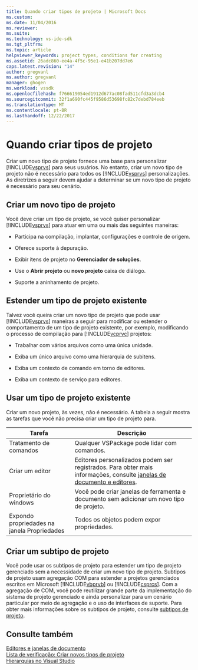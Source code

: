 ```yaml
---
title: Quando criar tipos de projeto | Microsoft Docs
ms.custom: 
ms.date: 11/04/2016
ms.reviewer: 
ms.suite: 
ms.technology: vs-ide-sdk
ms.tgt_pltfrm: 
ms.topic: article
helpviewer_keywords: project types, conditions for creating
ms.assetid: 26adc860-ee4a-4f5c-95e1-e41b207dd7e6
caps.latest.revision: "14"
author: gregvanl
ms.author: gregvanl
manager: ghogen
ms.workload: vssdk
ms.openlocfilehash: f766619054ed1912d677ac08fad511cfd3a3dcb4
ms.sourcegitcommit: 32f1a690fc445f9586d53698fc82c7debd784eeb
ms.translationtype: MT
ms.contentlocale: pt-BR
ms.lasthandoff: 12/22/2017
---
```

# <a name="when-to-create-project-types"></a>Quando criar tipos de projeto
Criar um novo tipo de projeto fornece uma base para personalizar [!INCLUDE[vsprvs](../../code-quality/includes/vsprvs_md.md)] para seus usuários. No entanto, criar um novo tipo de projeto não é necessário para todos os [!INCLUDE[vsprvs](../../code-quality/includes/vsprvs_md.md)] personalizações. As diretrizes a seguir devem ajudar a determinar se um novo tipo de projeto é necessário para seu cenário.  
  
## <a name="create-a-new-project-type"></a>Criar um novo tipo de projeto  
 Você deve criar um tipo de projeto, se você quiser personalizar [!INCLUDE[vsprvs](../../code-quality/includes/vsprvs_md.md)] para atuar em uma ou mais das seguintes maneiras:  
  
-   Participa na compilação, implantar, configurações e controle de origem.  
  
-   Oferece suporte à depuração.  
  
-   Exibir itens de projeto no **Gerenciador de soluções**.  
  
-   Use o **Abrir projeto** ou **novo projeto** caixa de diálogo.  
  
-   Suporte a aninhamento de projeto.  
  
## <a name="extend-an-existing-project-type"></a>Estender um tipo de projeto existente  
 Talvez você queira criar um novo tipo de projeto que pode usar [!INCLUDE[vsprvs](../../code-quality/includes/vsprvs_md.md)] maneiras a seguir para modificar ou estender o comportamento de um tipo de projeto existente, por exemplo, modificando o processo de compilação para [!INCLUDE[vcprvc](../../code-quality/includes/vcprvc_md.md)] projetos:  
  
-   Trabalhar com vários arquivos como uma única unidade.  
  
-   Exiba um único arquivo como uma hierarquia de subitens.  
  
-   Exiba um contexto de comando em torno de editores.  
  
-   Exiba um contexto de serviço para editores.  
  
## <a name="use-an-existing-project-type"></a>Usar um tipo de projeto existente  
 Criar um novo projeto, às vezes, não é necessário. A tabela a seguir mostra as tarefas que você não precisa criar um tipo de projeto para.  
  
|Tarefa|Descrição|  
|----------|-----------------|  
|Tratamento de comandos|Qualquer VSPackage pode lidar com comandos.|  
|Criar um editor|Editores personalizados podem ser registrados. Para obter mais informações, consulte [janelas de documento e editores](http://msdn.microsoft.com/en-us/603625e1-62b6-413a-bc44-089346e166bc).|  
|Proprietário do windows|Você pode criar janelas de ferramenta e documento sem adicionar um novo tipo de projeto.|  
|Expondo propriedades na janela Propriedades|Todos os objetos podem expor propriedades.|  
  
## <a name="create-a-project-subtype"></a>Criar um subtipo de projeto  
 Você pode usar os subtipos de projeto para estender um tipo de projeto gerenciado sem a necessidade de criar um novo tipo de projeto. Subtipos de projeto usam agregação COM para estender a projetos gerenciados escritos em Microsoft [!INCLUDE[vbprvb](../../code-quality/includes/vbprvb_md.md)] ou [!INCLUDE[csprcs](../../data-tools/includes/csprcs_md.md)]. Com a agregação de COM, você pode reutilizar grande parte da implementação do sistema de projeto gerenciado e ainda personalizar para um cenário particular por meio de agregação e o uso de interfaces de suporte. Para obter mais informações sobre os subtipos de projeto, consulte [subtipos de projeto](../../extensibility/internals/project-subtypes.md).  
  
## <a name="see-also"></a>Consulte também  
 [Editores e janelas de documento](http://msdn.microsoft.com/en-us/603625e1-62b6-413a-bc44-089346e166bc)   
 [Lista de verificação: Criar novos tipos de projeto](../../extensibility/internals/checklist-creating-new-project-types.md)   
 [Hierarquias no Visual Studio](../../extensibility/internals/hierarchies-in-visual-studio.md)